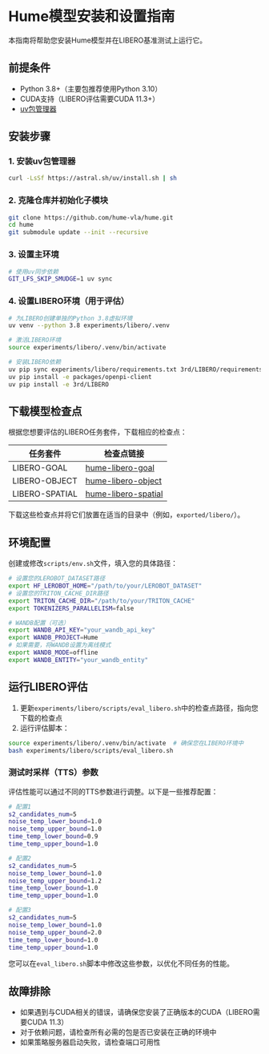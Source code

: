 # Hume模型安装和设置指南

本指南将帮助您安装Hume模型并在LIBERO基准测试上运行它。

## 前提条件

- Python 3.8+（主要包推荐使用Python 3.10）
- CUDA支持（LIBERO评估需要CUDA 11.3+）
- [uv包管理器](https://docs.astral.sh/uv/getting-started/installation/)

## 安装步骤

### 1. 安装uv包管理器

```bash
curl -LsSf https://astral.sh/uv/install.sh | sh
```

### 2. 克隆仓库并初始化子模块

```bash
git clone https://github.com/hume-vla/hume.git
cd hume
git submodule update --init --recursive
```

### 3. 设置主环境

```bash
# 使用uv同步依赖
GIT_LFS_SKIP_SMUDGE=1 uv sync
```

### 4. 设置LIBERO环境（用于评估）

```bash
# 为LIBERO创建单独的Python 3.8虚拟环境
uv venv --python 3.8 experiments/libero/.venv

# 激活LIBERO环境
source experiments/libero/.venv/bin/activate

# 安装LIBERO依赖
uv pip sync experiments/libero/requirements.txt 3rd/LIBERO/requirements.txt --extra-index-url https://download.pytorch.org/whl/cu113 --index-strategy=unsafe-best-match
uv pip install -e packages/openpi-client
uv pip install -e 3rd/LIBERO
```

## 下载模型检查点

根据您想要评估的LIBERO任务套件，下载相应的检查点：

| 任务套件 | 检查点链接 |
|------------|----------------|
| LIBERO-GOAL | [hume-libero-goal](https://huggingface.co/Hume-vla/Libero-Goal-2) |
| LIBERO-OBJECT | [hume-libero-object](https://huggingface.co/Hume-vla/Libero-Object-1) |
| LIBERO-SPATIAL | [hume-libero-spatial](https://huggingface.co/Hume-vla/Libero-Spatial-1) |

下载这些检查点并将它们放置在适当的目录中（例如，`exported/libero/`）。

## 环境配置

创建或修改`scripts/env.sh`文件，填入您的具体路径：

```bash
# 设置您的LEROBOT_DATASET路径
export HF_LEROBOT_HOME="/path/to/your/LEROBOT_DATASET"
# 设置您的TRITON_CACHE_DIR路径
export TRITON_CACHE_DIR="/path/to/your/TRITON_CACHE"
export TOKENIZERS_PARALLELISM=false

# WANDB配置（可选）
export WANDB_API_KEY="your_wandb_api_key"
export WANDB_PROJECT=Hume
# 如果需要，将WANDB设置为离线模式
export WANDB_MODE=offline
export WANDB_ENTITY="your_wandb_entity"
```

## 运行LIBERO评估

1. 更新`experiments/libero/scripts/eval_libero.sh`中的检查点路径，指向您下载的检查点
2. 运行评估脚本：

```bash
source experiments/libero/.venv/bin/activate  # 确保您在LIBERO环境中
bash experiments/libero/scripts/eval_libero.sh
```

### 测试时采样（TTS）参数

评估性能可以通过不同的TTS参数进行调整。以下是一些推荐配置：

```bash
# 配置1
s2_candidates_num=5
noise_temp_lower_bound=1.0
noise_temp_upper_bound=1.0
time_temp_lower_bound=0.9
time_temp_upper_bound=1.0

# 配置2
s2_candidates_num=5
noise_temp_lower_bound=1.0
noise_temp_upper_bound=1.2
time_temp_lower_bound=1.0
time_temp_upper_bound=1.0

# 配置3
s2_candidates_num=5
noise_temp_lower_bound=1.0
noise_temp_upper_bound=2.0
time_temp_lower_bound=1.0
time_temp_upper_bound=1.0
```

您可以在`eval_libero.sh`脚本中修改这些参数，以优化不同任务的性能。

## 故障排除

- 如果遇到与CUDA相关的错误，请确保您安装了正确版本的CUDA（LIBERO需要CUDA 11.3）
- 对于依赖问题，请检查所有必需的包是否已安装在正确的环境中
- 如果策略服务器启动失败，请检查端口可用性 